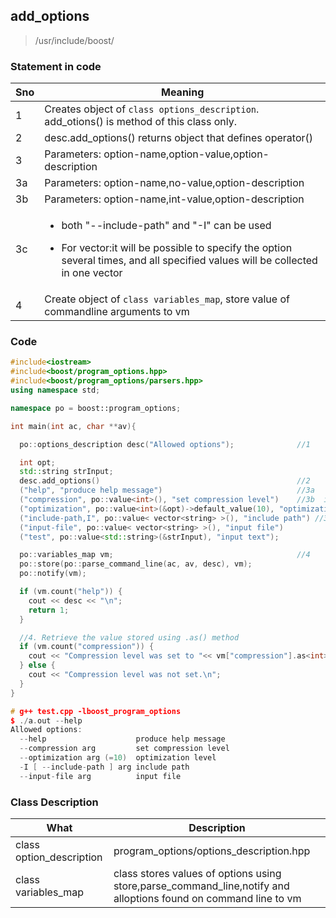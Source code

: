 ## add_options

>/usr/include/boost/

### Statement in code

|Sno|Meaning|
|---|---|
|1| Creates object of `class options_description`. add_otions() is method of this class only.|
|2| desc.add_options() returns object that defines operator()|
|3| Parameters: option-name,option-value,option-description|
|3a| Parameters: option-name,no-value,option-description|
|3b| Parameters: option-name,int-value,option-description|
|3c|<ul><li>both "--include-path" and "-I" can be used</li></ul> <ul><li>For vector:it will be possible to specify the option several times, and all specified values will be collected in one vector</li></ul>|
|4|Create object of `class variables_map`, store value of commandline arguments to vm|

### Code
```c++
#include<iostream>
#include<boost/program_options.hpp>
#include<boost/program_options/parsers.hpp>
using namespace std;

namespace po = boost::program_options;

int main(int ac, char **av){

  po::options_description desc("Allowed options");              //1

  int opt;
  std::string strInput;
  desc.add_options()                                            //2
  ("help", "produce help message")                              //3a
  ("compression", po::value<int>(), "set compression level")    //3b  int
  ("optimization", po::value<int>(&opt)->default_value(10), "optimization level")   //int
  ("include-path,I", po::value< vector<string> >(), "include path") //3c  vector<>
  ("input-file", po::value< vector<string> >(), "input file")
  ("test", po::value<std::string>(&strInput), "input text");                 //string

  po::variables_map vm;                                         //4
  po::store(po::parse_command_line(ac, av, desc), vm);
  po::notify(vm);

  if (vm.count("help")) {
    cout << desc << "\n";
    return 1;
  }

  //4. Retrieve the value stored using .as() method
  if (vm.count("compression")) {
    cout << "Compression level was set to "<< vm["compression"].as<int>() << ".\n";
  } else {
    cout << "Compression level was not set.\n";
  }
}

# g++ test.cpp -lboost_program_options
$ ./a.out --help
Allowed options:
  --help                    produce help message
  --compression arg         set compression level
  --optimization arg (=10)  optimization level
  -I [ --include-path ] arg include path
  --input-file arg          input file
```

### Class Description

|What|Description|
|---|---|
|class option_description|program_options/options_description.hpp|
|class variables_map|class stores values of options using store,parse_command_line,notify and alloptions found on command line to vm|
